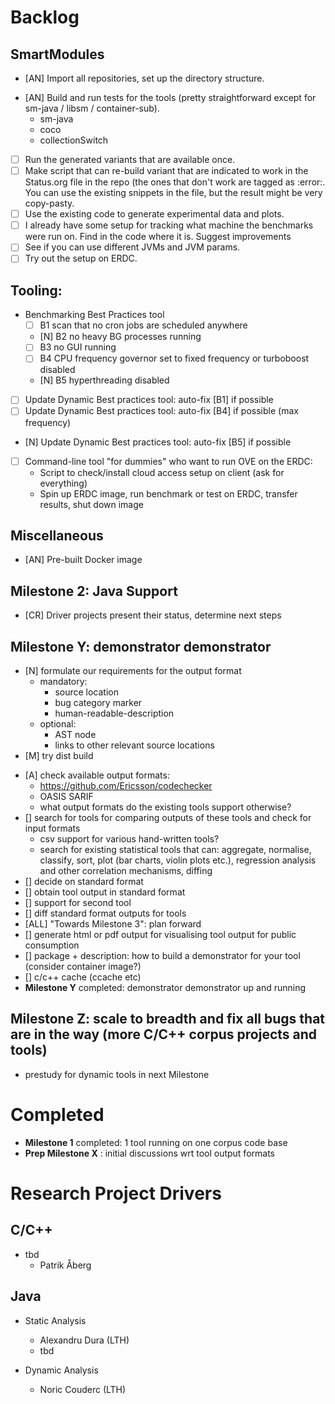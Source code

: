 # Backlog

## SmartModules
- [AN] Import all repositories, set up the directory structure.
+ [AN] Build and run tests for the tools (pretty straightforward except for sm-java / libsm / container-sub).
  + sm-java
  + coco
  + collectionSwitch
- [ ] Run the generated variants that are available once.
- [ ] Make script that can re-build variant that are indicated to work in the Status.org file in the repo (the ones that don't work are tagged as :error:. You can use the existing snippets in the file, but the result might be very copy-pasty.
- [ ] Use the existing code to generate experimental data and plots.
- [ ] I already have some setup for tracking what machine the benchmarks were run on. Find in the code where it is. Suggest improvements
- [ ] See if you can use different JVMs and JVM params.
- [ ] Try out the setup on ERDC.

## Tooling:
- Benchmarking Best Practices tool
  - [ ] B1 scan that no cron jobs are scheduled anywhere
  - [N] B2 no heavy BG processes running
  - [ ] B3 no GUI running
  - [ ] B4 CPU frequency governor set to fixed frequency or turboboost disabled
  + [N] B5 hyperthreading disabled
- [ ] Update Dynamic Best practices tool: auto-fix [B1] if possible
- [ ] Update Dynamic Best practices tool: auto-fix [B4] if possible (max frequency)
+ [N] Update Dynamic Best practices tool: auto-fix [B5] if possible
- [ ] Command-line tool "for dummies" who want to run OVE on the ERDC:
  - Script to check/install cloud access setup on client (ask for everything)
  - Spin up ERDC image, run benchmark or test on ERDC, transfer results, shut down image

## Miscellaneous
- [AN] Pre-built Docker image

## Milestone 2: Java Support
- [CR] Driver projects present their status, determine next steps

## Milestone Y: demonstrator demonstrator
+ [N] formulate our requirements for the output format
  - mandatory:
    - source location
	- bug category marker
	- human-readable-description
  - optional:
    - AST node
	- links to other relevant source locations
+ [M] try dist build
- [A] check available output formats:
     - https://github.com/Ericsson/codechecker
     - OASIS SARIF
     - what output formats do the existing tools support otherwise?
- [] search for tools for comparing outputs of these tools and check for input formats
     - csv support for various hand-written tools?
     - search for existing statistical tools that can: aggregate, normalise, classify, sort, plot (bar charts, violin plots etc.), regression analysis and other correlation mechanisms, diffing
- [] decide on standard format
- [] obtain tool output in standard format
- [] support for second tool
- [] diff standard format outputs for tools
- [ALL] "Towards Milestone 3": plan forward
- [] generate html or pdf output for visualising tool output for public consumption
- [] package + description: how to build a demonstrator for your tool (consider container image?)
- [] c/c++ cache (ccache etc)
- **Milestone Y** completed: demonstrator demonstrator up and running


## Milestone Z: scale to breadth and fix all bugs that are in the way (more C/C++ corpus projects and tools)
- prestudy for dynamic tools in next Milestone


# Completed

+ **Milestone 1** completed: 1 tool running on one corpus code base
+ **Prep Milestone X** : initial discussions wrt tool output formats

# Research Project Drivers

## C/C++

- tbd
  - Patrik Åberg

## Java

- Static Analysis
  - Alexandru Dura (LTH)
  - tbd

- Dynamic Analysis
  - Noric Couderc (LTH)

